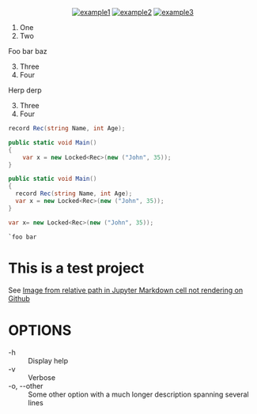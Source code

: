 <div align="center">

  <a href="">![example1](https://img.shields.io/badge/example-one-red)</a>
  <a href="">![example2](https://img.shields.io/badge/example-two-green)</a>
  <a href="">![example3](https://img.shields.io/badge/example-three-blue)</a>

</div>

1. One
1. Two

Foo bar baz

3. Three
3. Four

Herp derp

3. Three
3. Four


```cs
record Rec(string Name, int Age);

public static void Main()
{
    var x = new Locked<Rec>(new ("John", 35)); 
}
```

```cs
public static void Main()
{
  record Rec(string Name, int Age);
  var x = new Locked<Rec>(new ("John", 35)); 
}
```

```cs
var x= new Locked<Rec>(new ("John", 35)); 
```



`` `foo bar ``




# This is a test project

See [Image from relative path in Jupyter Markdown cell not rendering on Github][1]

# OPTIONS

<dl>
  <dt>-h<dt>
  <dd>Display help</dd>

  <dt>-v</dt>
  <dd>Verbose</dd>

  <dt>-o, --other</dt>
  <dd>Some other option with a much longer description
    spanning several lines</dd>
</dl>

[1]: https://stackoverflow.com/q/62799256/354577

